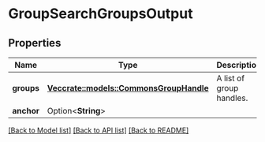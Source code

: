 # GroupSearchGroupsOutput

## Properties

Name | Type | Description | Notes
------------ | ------------- | ------------- | -------------
**groups** | [**Vec<crate::models::CommonsGroupHandle>**](CommonsGroupHandle.md) | A list of group handles. | 
**anchor** | Option<**String**> |  | [optional]

[[Back to Model list]](../README.md#documentation-for-models) [[Back to API list]](../README.md#documentation-for-api-endpoints) [[Back to README]](../README.md)


